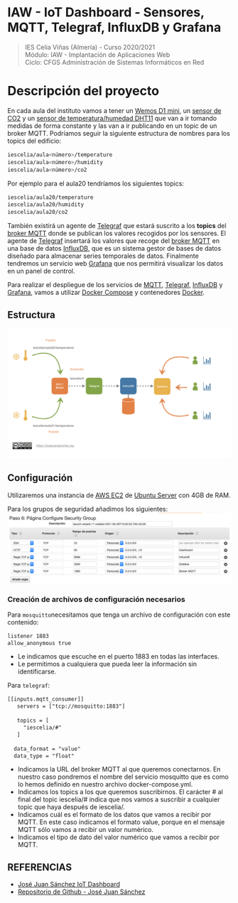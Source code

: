 # IAW - IoT Dashboard - Sensores, MQTT, Telegraf, InfluxDB y Grafana 
>IES Celia Viñas (Almería) - Curso 2020/2021   
>Módulo: IAW - Implantación de Aplicaciones Web   
>Ciclo: CFGS Administración de Sistemas Informáticos en Red 

# Descripción del proyecto

En cada aula del instituto vamos a tener un [Wemos D1 mini](https://www.wemos.cc/en/latest/d1/d1_mini.html), un [sensor de CO2](https://wiki.keyestudio.com/KS0457_keyestudio_CCS811_Carbon_Dioxide_Air_Quality_Sensor) y un [sensor de temperatura/humedad DHT11](https://learn.adafruit.com/dht/overview) que van a ir tomando medidas de forma constante y las van a ir publicando en un topic de un broker MQTT. Podríamos seguir la siguiente estructura de nombres para los topics del edificio:

```bash
iescelia/aula<número>/temperature
iescelia/aula<número>/humidity
iescelia/aula<número>/co2
```

Por ejemplo para el aula20 tendríamos los siguientes topics:

```bash
iescelia/aula20/temperature
iescelia/aula20/humidity
iescelia/aula20/co2
```

También existirá un agente de [Telegraf](https://www.influxdata.com/time-series-platform/telegraf/) que estará suscrito a los **topics** del [broker MQTT](https://mqtt.org/) donde se publican los valores recogidos por los sensores. El agente de [Telegraf](https://www.influxdata.com/time-series-platform/telegraf/) insertará los valores que recoge del [broker MQTT](https://mqtt.org/) en una base de datos [InfluxDB](https://www.influxdata.com/), que es un sistema gestor de bases de datos diseñado para almacenar series temporales de datos. Finalmente tendremos un servicio web [Grafana](https://grafana.com/) que nos permitirá visualizar los datos en un panel de control.

Para realizar el despliegue de los servicios de [MQTT](https://mqtt.org/), [Telegraf](https://www.influxdata.com/time-series-platform/telegraf/), [InfluxDB](https://www.influxdata.com/) y [Grafana](https://grafana.com/), vamos a utilizar [Docker Compose](https://docs.docker.com/compose/) y contenedores [Docker](https://www.docker.com/).

## Estructura
![Diagrama](./images/diagram.png)

## Configuración
Utilizaremos una instancia de [AWS EC2](https://aws.amazon.com/es/free/?all-free-tier.sort-by=item.additionalFields.SortRank&all-free-tier.sort-order=asc&awsf.Free%20Tier%20Categories=categories%23compute&trk=ps_a134p000006pgVlAAI&trkCampaign=acq_paid_search_brand&sc_channel=PS&sc_campaign=acquisition_FR&sc_publisher=Google&sc_category=Cloud%20Computing&sc_country=FR&sc_geo=EMEA&sc_outcome=acq&sc_detail=aws%20ec2&sc_content=EC2_e&sc_matchtype=e&sc_segment=496473794115&sc_medium=ACQ-P|PS-GO|Brand|Desktop|SU|Cloud%20Computing|EC2|FR|EN|Text&s_kwcid=AL!4422!3!496473794115!e!!g!!aws%20ec2&ef_id=EAIaIQobChMI1fPKn4Xs8AIVzIODBx10NwTzEAAYASAAEgJ_0vD_BwE:G:s&s_kwcid=AL!4422!3!496473794115!e!!g!!aws%20ec2&awsf.Free%20Tier%20Types=*all) de [Ubuntu Server](https://ubuntu.com/download/server) con 4GB de RAM.

Para los grupos de seguridad añadimos los siguientes: 
![AWS EC2](./images/AWS.png)

### Creación de archivos de configuración necesarios
Para ``mosquitto``necesitamos que tenga un archivo de configuración con este contenido: 
```
listener 1883
allow_anonymous true
```
- Le indicamos que escuche en el puerto 1883 en todas las interfaces.
- Le permitimos a cualquiera que pueda leer la información sin identificarse.

Para ``telegraf``:
```
[[inputs.mqtt_consumer]]
   servers = ["tcp://mosquitto:1883"] 

   topics = [
     "iescelia/#" 
   ]

  data_format = "value" 
  data_type = "float"
```
- Indicamos la URL del broker MQTT al que queremos conectarnos. En nuestro caso pondremos el nombre del servicio mosquitto que es como lo hemos definido en nuestro archivo docker-compose.yml.
- Indicamos los topics a los que queremos suscribirnos. El carácter # al final del topic iescelia/# indica que nos vamos a suscribir a cualquier topic que haya después de iescelia/.
- Indicamos cuál es el formato de los datos que vamos a recibir por MQTT. En este caso indicamos el formato value, porque en el mensaje MQTT sólo vamos a recibir un valor numérico.
- Indicamos el tipo de dato del valor numérico que vamos a recibir por MQTT.

## REFERENCIAS
- [José Juan Sánchez IoT Dashboard](http://josejuansanchez.org/iot-dashboard/)
- [Repositorio de Github - José Juan Sánchez](https://github.com/josejuansanchez/co2-celia)